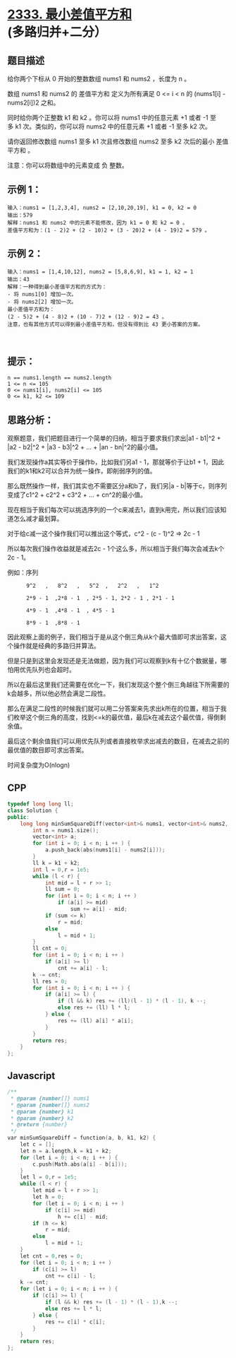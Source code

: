 # [2333. 最小差值平方和](https://leetcode.cn/problems/minimum-sum-of-squared-difference/)(多路归并+二分）

## 题目描述

给你两个下标从 0 开始的整数数组 nums1 和 nums2 ，长度为 n 。

数组 nums1 和 nums2 的 差值平方和 定义为所有满足 0 <= i < n 的 (nums1[i] - nums2[i])2 之和。

同时给你两个正整数 k1 和 k2 。你可以将 nums1 中的任意元素 +1 或者 -1 至多 k1 次。类似的，你可以将 nums2 中的任意元素 +1 或者 -1 至多 k2 次。

请你返回修改数组 nums1 至多 k1 次且修改数组 nums2 至多 k2 次后的最小 差值平方和 。

注意：你可以将数组中的元素变成 负 整数。


## 示例 1：
```
输入：nums1 = [1,2,3,4], nums2 = [2,10,20,19], k1 = 0, k2 = 0
输出：579
解释：nums1 和 nums2 中的元素不能修改，因为 k1 = 0 和 k2 = 0 。
差值平方和为：(1 - 2)2 + (2 - 10)2 + (3 - 20)2 + (4 - 19)2 = 579 。
```

## 示例 2：
```
输入：nums1 = [1,4,10,12], nums2 = [5,8,6,9], k1 = 1, k2 = 1
输出：43
解释：一种得到最小差值平方和的方式为：
- 将 nums1[0] 增加一次。
- 将 nums2[2] 增加一次。
最小差值平方和为：
(2 - 5)2 + (4 - 8)2 + (10 - 7)2 + (12 - 9)2 = 43 。
注意，也有其他方式可以得到最小差值平方和，但没有得到比 43 更小答案的方案。
```
 

## 提示：
```
n == nums1.length == nums2.length
1 <= n <= 105
0 <= nums1[i], nums2[i] <= 105
0 <= k1, k2 <= 109
```

## 思路分析：
观察题意，我们把题目进行一个简单的归纳，相当于要求我们求出|a1 - b1|^2 + |a2 - b2|^2 + |a3 - b3|^2 + ... + |an - bn|^2的最小值。

我们发现操作a其实等价于操作b，比如我们另a1 - 1，那就等价于让b1 + 1，因此我们的k1和k2可以合并为统一操作，即削弱序列的值。

那么既然操作一样，我们其实也不需要区分a和b了，我们另|a - b|等于c，则序列变成了c1^2 + c2^2 + c3^2 + ... + cn^2的最小值。

现在相当于我们每次可以挑选序列的一个c来减去1，直到k用完，所以我们应该知道怎么减才最划算。

对于给c减一这个操作我们可以推出这个等式，c^2 - (c - 1)^2 => 2c - 1

所以每次我们操作收益就是减去2c - 1个这么多，所以相当于我们每次会减去k个2c - 1。

例如：序列

          9^2   ,   8^2   ,   5^2  ,   2^2   ,   1^2

          2*9 - 1  ,2*8 - 1  , 2*5 - 1, 2*2 - 1 , 2*1 - 1
          
          4*9 - 1  ,4*8 - 1  , 4*5 - 1
          
          8*9 - 1  ,8*8 - 1

因此观察上面的例子，我们相当于是从这个倒三角从k个最大值即可求出答案，这个操作就是经典的多路归并算法。

但是只是到这里会发现还是无法做题，因为我们可以观察到k有十亿个数据量，哪怕用优先队列也会超时。

所以在最后这里我们还需要在优化一下，我们发现这个整个倒三角越往下所需要的k会越多，所以他必然会满足二段性。

那么在满足二段性的时候我们就可以用二分答案来先求出k所在的位置，相当于我们枚举这个倒三角的高度，找到<=k的最优值，最后k在减去这个最优值，得倒剩余值。

最后这个剩余值我们可以用优先队列或者直接枚举求出减去的数目，在减去之前的最优值的数目即可求出答案。

时间复杂度为O(nlogn)

## CPP
```cpp
typedef long long ll;
class Solution {
public:
    long long minSumSquareDiff(vector<int>& nums1, vector<int>& nums2, int k1, int k2) {
        int n = nums1.size();
        vector<int> a;
        for (int i = 0; i < n; i ++ ) {
            a.push_back(abs(nums1[i] - nums2[i]));
        }
        ll k = k1 + k2;
        int l = 0,r = 1e5;
        while (l < r) {
            int mid = l + r >> 1;
            ll sum = 0;
            for (int i = 0; i < n; i ++ )
                if (a[i] >= mid)
                    sum += a[i] - mid;
            if (sum <= k)
                r = mid;
            else
                l = mid + 1;
        }
        ll cnt = 0;
        for (int i = 0; i < n; i ++ )
            if (a[i] >= l)
                cnt += a[i] - l;
        k -= cnt;
        ll res = 0;
        for (int i = 0; i < n; i ++ ) {
            if (a[i] >= l) {
                if (l && k) res += (ll)(l - 1) * (l - 1), k --;
                else res += (ll) l * l;
            } else {
                res += (ll) a[i] * a[i];
            }
        }
        return res;
    }
};
```

## Javascript
```cpp
/**
 * @param {number[]} nums1
 * @param {number[]} nums2
 * @param {number} k1
 * @param {number} k2
 * @return {number}
 */
var minSumSquareDiff = function(a, b, k1, k2) {
    let c = [];
    let n = a.length,k = k1 + k2;
    for (let i = 0; i < n; i ++ ) {
        c.push(Math.abs(a[i] - b[i]));
    }
    let l = 0,r = 1e5;
    while (l < r) {
        let mid = l + r >> 1;
        let h = 0;
        for (let i = 0; i < n; i ++ ) 
            if (c[i] >= mid)
                h += c[i] - mid;
        if (h <= k)
            r = mid;
        else 
            l = mid + 1;
    }
    let cnt = 0,res = 0;
    for (let i = 0; i < n; i ++ )
        if (c[i] >= l)
            cnt += c[i] - l;
    k -= cnt;
    for (let i = 0; i < n; i ++ ) {
        if (c[i] >= l) {
            if (l && k) res += (l - 1) * (l - 1),k --;
            else res += l * l;
        } else {
            res += c[i] * c[i];
        }
    }
    return res;
};
```
